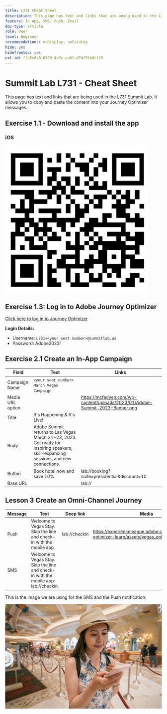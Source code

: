 ```yaml
---
title: L731 Cheat Sheet
description: This page has text and links that are being used in the L731 Summit Lab.
feature: In App, SMS, Push, Email
doc-type: article
role: User
level: Beginner
recommendations: noDisplay, noCatalog
hide: yes
hidefromtoc: yes
exl-id: ffc5e8c8-8729-4e7e-aa51-d74f91b0cf29
---
```

# Summit Lab L731 - Cheat Sheet

This page has text and links that are being used in the L731 Summit Lab. It allows you to copy and paste the content into your Journey Optimizer messages.

## Exercise 1.1 - Download and install the app

### iOS

![QR code for iOS](/help/assets/lab731-ios-qr-code.png)


## Exercise 1.3: Log in to Adobe Journey Optimizer

[Click here to log in to Journey Optimizer](https://experience.adobe.com/#/@techmarketingdemos/sname:summit-2023-ajo-lab/journey-optimizer/home)

**Login Details:**

* Username: `L731+<your seat number>@summitlab.us`
* Password: Adobe2023!


## Exercise 2.1 Create an In-App Campaign

|Field|Text|Links|
|----|----|----|
|Campaign Name| `<your seat number> March Vegas Campaign`||
|Media URL option|| https://mcfadyen.com/wp-content/uploads/2023/01/Adobe-Summit-2023-Banner.png| 
|Title|It's Happening & It's Live!||
|Body|Adobe Summit returns to Las Vegas March 21-23, 2023. Get ready for inspiring speakers, skill-expanding sessions, and new connections.||
|Button|Book hotel now and save 10% |lab://booking?suite=presidential&discount=10|
|Base URL||lab://|



## Lesson 3 Create an Omni-Channel Journey

|Message|Text|Deep link |Media|
|----|----|----|----|
|Push|Welcome to Vegas Stay. Skip the line and check-in with the mobile app| lab://checkin| https://experienceleague.adobe.com/docs/journey-optimizer-learn/assets/vegas_online_check_in.jpg|
|SMS| Welcome to Vegas Stay. Skip the line and check-in with the mobile app: lab://checkin||


This is the image we are using for the SMS and the Push notification:

![Online Check In](/help/assets/vegas_online_check_in.jpg)
